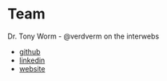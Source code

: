 # Team

Dr. Tony Worm - @verdverm on the interwebs

- [github](https://github.com/verdverm)
- [linkedin](https://www.linkedin.com/in/dr-tony-worm-54293336/)
- [website](https://verdverm.com)


